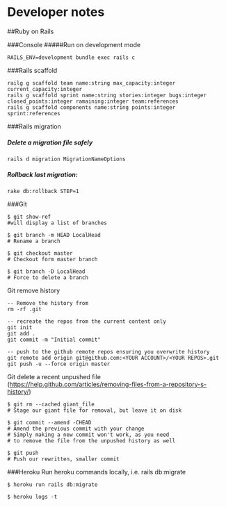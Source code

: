 # Developer notes

##Ruby on Rails

###Console
#####Run on development mode
```
RAILS_ENV=development bundle exec rails c
```
###Rails scaffold
```
railg g scaffold team name:string max_capacity:integer current_capacity:integer 
rails g scaffold sprint name:string stories:integer bugs:integer closed_points:integer ramaining:integer team:references
rails g scaffold components name:string points:integer sprint:references
```

###Rails migration
##### Delete a migration file safely
```
rails d migration MigrationNameOptions
```

##### Rollback last migration:
```
rake db:rollback STEP=1
```

###Git
```
$ git show-ref 
#will display a list of branches

$ git branch -m HEAD LocalHead 
# Rename a branch

$ git checkout master
# Checkout form master branch

$ git branch -D LocalHead 
# Force to delete a branch
```
Git remove history 
````
-- Remove the history from 
rm -rf .git

-- recreate the repos from the current content only
git init
git add .
git commit -m "Initial commit"

-- push to the github remote repos ensuring you overwrite history
git remote add origin git@github.com:<YOUR ACCOUNT>/<YOUR REPOS>.git
git push -u --force origin master
````

Git delete a recent unpushed file (https://help.github.com/articles/removing-files-from-a-repository-s-history/)
````
$ git rm --cached giant_file
# Stage our giant file for removal, but leave it on disk

$ git commit --amend -CHEAD
# Amend the previous commit with your change
# Simply making a new commit won't work, as you need
# to remove the file from the unpushed history as well

$ git push
# Push our rewritten, smaller commit
````
###Heroku
Run heroku commands locally, i.e. rails db:migrate
```
$ heroku run rails db:migrate
```
```
$ heroku logs -t
```

